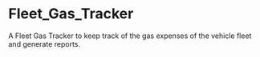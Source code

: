 # Fleet_Gas_Tracker
A Fleet Gas Tracker to keep track of the gas expenses of the vehicle fleet and generate reports. 
